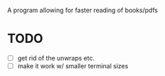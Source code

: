 A program allowing for faster reading of books/pdfs

# TODO
- [ ] get rid of the unwraps etc.
- [ ] make it work w/ smaller terminal sizes
